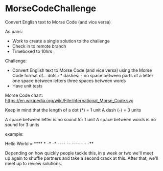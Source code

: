 # MorseCodeChallenge
Convert English text to Morse Code (and vice versa)

As pairs:
- Work to create a single solution to the challenge
- Check in to remote branch
- Timeboxed to 10hrs

Challenge:
- Convert English text to Morse Code (and vice versa) using the Morse Code format of...
dots : *
dashes: -
no space between parts of a letter
one space between letters
three spaces between words
- Have unit tests

Morse Code chart:
https://en.wikipedia.org/wiki/File:International_Morse_Code.svg

Keep in mind that the length of a dot (*) = 1 unit
A dash (-) = 3 units

A space between letter is no sound for 1 unit
A space between words is no sound for 3 units

example:

Hello World = **** * *-** *-** ----   *-- ---- *-* *-** -**

Depending on how quickly people tackle this, in a week or two we'll meet up again to shuffle partners and take a second crack at this. After that, we'll meet up to review solutions.

